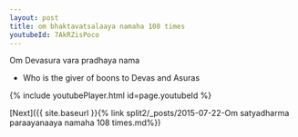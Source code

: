 ```yaml
---
layout: post
title: om bhaktavatsalaaya namaha 108 times
youtubeId: 7AkRZisPoco
---
```

 
 
Om Devasura vara pradhaya nama 
 
 -  Who is the giver of boons to Devas and Asuras 
 
  
 
  
 
 
 
 
 
 


{% include youtubePlayer.html id=page.youtubeId %}
 
[Next]({{ site.baseurl }}{% link  split2/_posts/2015-07-22-Om satyadharma paraayanaaya namaha 108 times.md%})
 
